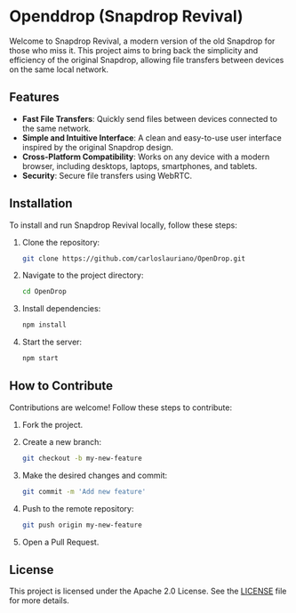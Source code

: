 # Openddrop (Snapdrop Revival)

Welcome to Snapdrop Revival, a modern version of the old Snapdrop for those who miss it. This project aims to bring back the simplicity and efficiency of the original Snapdrop, allowing file transfers between devices on the same local network.

## Features

- **Fast File Transfers**: Quickly send files between devices connected to the same network.  
- **Simple and Intuitive Interface**: A clean and easy-to-use user interface inspired by the original Snapdrop design.  
- **Cross-Platform Compatibility**: Works on any device with a modern browser, including desktops, laptops, smartphones, and tablets.  
- **Security**: Secure file transfers using WebRTC.  

## Installation

To install and run Snapdrop Revival locally, follow these steps:  

1. Clone the repository:  

    ```sh
    git clone https://github.com/carloslauriano/OpenDrop.git
    ```

2. Navigate to the project directory:  

    ```sh
    cd OpenDrop
    ```

3. Install dependencies:  

    ```sh
    npm install
    ```

4. Start the server:  

    ```sh
    npm start
    ```

## How to Contribute

Contributions are welcome! Follow these steps to contribute:  

1. Fork the project.  
2. Create a new branch:  

    ```sh
    git checkout -b my-new-feature
    ```

3. Make the desired changes and commit:  

    ```sh
    git commit -m 'Add new feature'
    ```

4. Push to the remote repository:  

    ```sh
    git push origin my-new-feature
    ```

5. Open a Pull Request.  

## License

This project is licensed under the Apache 2.0 License. See the [LICENSE](LICENSE) file for more details.  
